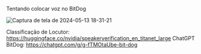 Tentando colocar voz no BitDog

![Captura de tela de 2024-05-13 18-31-21](https://github.com/DehPython/BitDog-Voice/assets/107711030/16126d60-46fe-4907-b8dc-343ddf4abd77)


Classificação de Locutor: https://huggingface.co/nvidia/speakerverification_en_titanet_large
ChatGPT BitDog: https://chatgpt.com/g/g-fTMOtaUbe-bit-dog 

